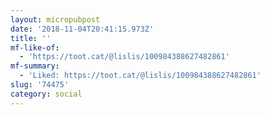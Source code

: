 ```yaml
---
layout: micropubpost
date: '2018-11-04T20:41:15.973Z'
title: ''
mf-like-of:
  - 'https://toot.cat/@lislis/100984388627482861'
mf-summary:
  - 'Liked: https://toot.cat/@lislis/100984388627482861'
slug: '74475'
category: social
---
```

